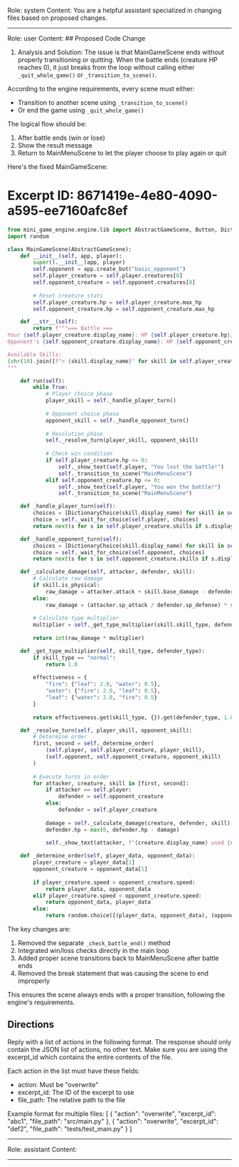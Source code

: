 Role: system
Content: You are a helpful assistant specialized in changing files based on proposed changes.
__________________
Role: user
Content: ## Proposed Code Change
1. Analysis and Solution:
The issue is that MainGameScene ends without properly transitioning or quitting. When the battle ends (creature HP reaches 0), it just breaks from the loop without calling either `_quit_whole_game()` or `_transition_to_scene()`.

According to the engine requirements, every scene must either:
- Transition to another scene using `_transition_to_scene()`
- Or end the game using `_quit_whole_game()`

The logical flow should be:
1. After battle ends (win or lose)
2. Show the result message
3. Return to MainMenuScene to let the player choose to play again or quit

Here's the fixed MainGameScene:

# Excerpt ID: 8671419e-4e80-4090-a595-ee7160afc8ef
```python main_game/scenes/main_game_scene.py
from mini_game_engine.engine.lib import AbstractGameScene, Button, DictionaryChoice
import random

class MainGameScene(AbstractGameScene):
    def __init__(self, app, player):
        super().__init__(app, player)
        self.opponent = app.create_bot("basic_opponent")
        self.player_creature = self.player.creatures[0]
        self.opponent_creature = self.opponent.creatures[0]
        
        # Reset creature stats
        self.player_creature.hp = self.player_creature.max_hp
        self.opponent_creature.hp = self.opponent_creature.max_hp

    def __str__(self):
        return f"""=== Battle ===
Your {self.player_creature.display_name}: HP {self.player_creature.hp}/{self.player_creature.max_hp}
Opponent's {self.opponent_creature.display_name}: HP {self.opponent_creature.hp}/{self.opponent_creature.max_hp}

Available Skills:
{chr(10).join([f"> {skill.display_name}" for skill in self.player_creature.skills])}
"""

    def run(self):
        while True:
            # Player choice phase
            player_skill = self._handle_player_turn()
            
            # Opponent choice phase
            opponent_skill = self._handle_opponent_turn()
            
            # Resolution phase
            self._resolve_turn(player_skill, opponent_skill)
            
            # Check win condition
            if self.player_creature.hp <= 0:
                self._show_text(self.player, "You lost the battle!")
                self._transition_to_scene("MainMenuScene")
            elif self.opponent_creature.hp <= 0:
                self._show_text(self.player, "You won the battle!")
                self._transition_to_scene("MainMenuScene")

    def _handle_player_turn(self):
        choices = [DictionaryChoice(skill.display_name) for skill in self.player_creature.skills]
        choice = self._wait_for_choice(self.player, choices)
        return next(s for s in self.player_creature.skills if s.display_name == choice.display_name)

    def _handle_opponent_turn(self):
        choices = [DictionaryChoice(skill.display_name) for skill in self.opponent_creature.skills]
        choice = self._wait_for_choice(self.opponent, choices)
        return next(s for s in self.opponent_creature.skills if s.display_name == choice.display_name)

    def _calculate_damage(self, attacker, defender, skill):
        # Calculate raw damage
        if skill.is_physical:
            raw_damage = attacker.attack + skill.base_damage - defender.defense
        else:
            raw_damage = (attacker.sp_attack / defender.sp_defense) * skill.base_damage
            
        # Calculate type multiplier
        multiplier = self._get_type_multiplier(skill.skill_type, defender.creature_type)
        
        return int(raw_damage * multiplier)

    def _get_type_multiplier(self, skill_type, defender_type):
        if skill_type == "normal":
            return 1.0
            
        effectiveness = {
            "fire": {"leaf": 2.0, "water": 0.5},
            "water": {"fire": 2.0, "leaf": 0.5},
            "leaf": {"water": 2.0, "fire": 0.5}
        }
        
        return effectiveness.get(skill_type, {}).get(defender_type, 1.0)

    def _resolve_turn(self, player_skill, opponent_skill):
        # Determine order
        first, second = self._determine_order(
            (self.player, self.player_creature, player_skill),
            (self.opponent, self.opponent_creature, opponent_skill)
        )
        
        # Execute turns in order
        for attacker, creature, skill in [first, second]:
            if attacker == self.player:
                defender = self.opponent_creature
            else:
                defender = self.player_creature
                
            damage = self._calculate_damage(creature, defender, skill)
            defender.hp = max(0, defender.hp - damage)
            
            self._show_text(attacker, f"{creature.display_name} used {skill.display_name} for {damage} damage!")

    def _determine_order(self, player_data, opponent_data):
        player_creature = player_data[1]
        opponent_creature = opponent_data[1]
        
        if player_creature.speed > opponent_creature.speed:
            return player_data, opponent_data
        elif player_creature.speed < opponent_creature.speed:
            return opponent_data, player_data
        else:
            return random.choice([(player_data, opponent_data), (opponent_data, player_data)])
```

The key changes are:
1. Removed the separate `_check_battle_end()` method
2. Integrated win/loss checks directly in the main loop
3. Added proper scene transitions back to MainMenuScene after battle ends
4. Removed the break statement that was causing the scene to end improperly

This ensures the scene always ends with a proper transition, following the engine's requirements.

## Directions
Reply with a list of actions in the following format. The response should only contain the JSON list of actions, no other text.
Make sure you are using the excerpt_id which contains the entire contents of the file.

Each action in the list must have these fields:
- action: Must be "overwrite"
- excerpt_id: The ID of the excerpt to use
- file_path: The relative path to the file

Example format for multiple files:
[
    {
        "action": "overwrite",
        "excerpt_id": "abc1",
        "file_path": "src/main.py"
    },
    {
        "action": "overwrite",
        "excerpt_id": "def2",
        "file_path": "tests/test_main.py"
    }
]
__________________
Role: assistant
Content: 
__________________
